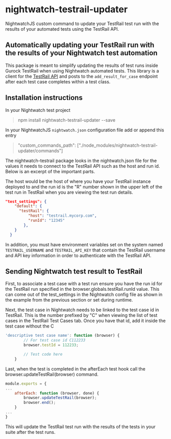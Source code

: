 # nightwatch-testrail-updater
NightwatchJS custom command to update your TestRail test run with the results of your automated tests using the TestRail API.

## Automatically updating your TestRail run with the results of your Nightwatch test automation

This package is meant to simplify updating the results of test runs inside Gurock TestRail when using Nightwatch automated tests. This library is a client for the [TestRail API](https://www.gurock.com/testrail/docs/api) and posts to the `add_result_for_case` endpoint after each test case completes within a test class.

## Installation instructions

In your Nightwatch test project 

> npm install nightwatch-testrail-updater --save

In your NightwatchJS `nightwatch.json` configuration file add or append this entry

> "custom_commands_path": ["./node_modules/nightwatch-testrail-updater/commands"]

The nightwatch-testrail package looks in the nightwatch.json file for the values it needs to connect to the TestRail API such as the host and run id. Below is an excerpt of the important parts.

The host would be the host of where you have your TestRail instance deployed to and the run id is the "R" number shown in the upper left of the test run in TestRail when you are viewing the test run details.

```json
"test_settings": {
    "default": {
      "testRail": {
          "host": "testrail.mycorp.com",
          "runId": "12345"
        },
    }
  }
```

In addition, you must have environment variables set on the system named `TESTRAIL_USERNAME` and `TESTRAIL_API_KEY` that contain the TestRail username and API key information in order to authenticate with the TestRail API.

## Sending Nightwatch test result to TestRail

First, to associate a test case with a test run ensure you have the run id for the TestRail run specified in the browser.globals.testRail.runId value. This can come out of the test_settings in the Nightwatch config file as shown in the example from the previous section or set during runtime.

Next, the test case in Nightwatch needs to be linked to the test case id in TestRail. This is the number prefixed by "C" when viewing the list of test cases in the TestRail Test Cases tab. Once you have that id, add it inside the test case without the C

```js
'descriptive test case name': function (browser) {
        // For test case id C112233
        browser.testId = 112233;

        // Test code here
    }
```

Last, when the test is completed in the afterEach test hook call the browser.updateTestRail(browser) command.

```js
module.exports = {
...
    afterEach: function (browser, done) {
        browser.updateTestRail(browser);
        browser.end();
    }
...
}
```

This will update the TestRail test run with the results of the tests in your suite after the test runs.

